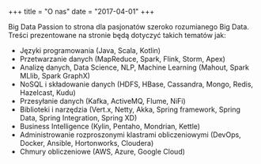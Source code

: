 +++
title = "O nas"
date = "2017-04-01"
+++

Big Data Passion to strona dla pasjonatów szeroko rozumianego Big Data. Treści prezentowane na stronie będą dotyczyć takich tematów jak:

* Języki programowania (Java, Scala, Kotlin)
* Przetwarzanie danych (MapReduce, Spark, Flink, Storm, Apex)
* Analizę danych, Data Science, NLP, Machine Learning (Mahout, Spark MLlib, Spark GraphX)
* NoSQL i składowanie danych (HDFS, HBase, Cassandra, Mongo, Redis, Hazelcast, Kudu)
* Przesyłanie danych (Kafka, ActiveMQ, Flume, NiFi)
* Biblioteki i narzędzia (Vert.x, Netty, Akka, Spring framework, Spring Data, Spring Integration, Spring XD)
* Business Intelligence (Kylin, Pentaho, Mondrian, Kettle)
* Administrowanie rozproszonymi klastrami obliczeniowymi (DevOps, Docker, Ansible, Hortonworks, Cloudera)
* Chmury obliczeniowe (AWS, Azure, Google Cloud)
